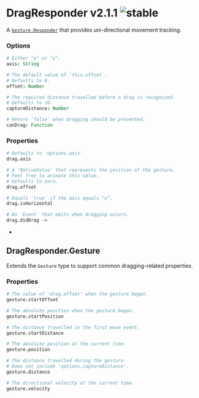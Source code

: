 
# DragResponder v2.1.1 ![stable](https://img.shields.io/badge/stability-stable-4EBA0F.svg?style=flat)

A [`Gesture.Responder`](https://github.com/aleclarson/gesture) that provides uni-directional movement tracking.

### Options

```coffee
# Either "x" or "y".
axis: String

# The default value of `this.offset`.
# Defaults to 0.
offset: Number

# The required distance travelled before a drag is recognized.
# Defaults to 10.
captureDistance: Number

# Return `false` when dragging should be prevented.
canDrag: Function
```

### Properties

```coffee
# Defaults to 'options.axis'
drag.axis

# A 'NativeValue' that represents the position of the gesture.
# Feel free to animate this value.
# Defaults to zero.
drag.offset

# Equals `true` if the axis equals "x".
drag.isHorizontal

# An `Event` that emits when dragging occurs.
drag.didDrag ->
```

-

## DragResponder.Gesture

Extends the `Gesture` type to support common dragging-related properties. 

### Properties

```coffee
# The value of 'drag.offset' when the gesture began.
gesture.startOffset

# The absolute position when the gesture began.
gesture.startPosition

# The distance travelled in the first move event.
gesture.startDistance

# The absolute position at the current time.
gesture.position

# The distance travelled during the gesture.
# Does not include 'options.captureDistance'.
gesture.distance

# The directional velocity at the current time.
gesture.velocity
```
